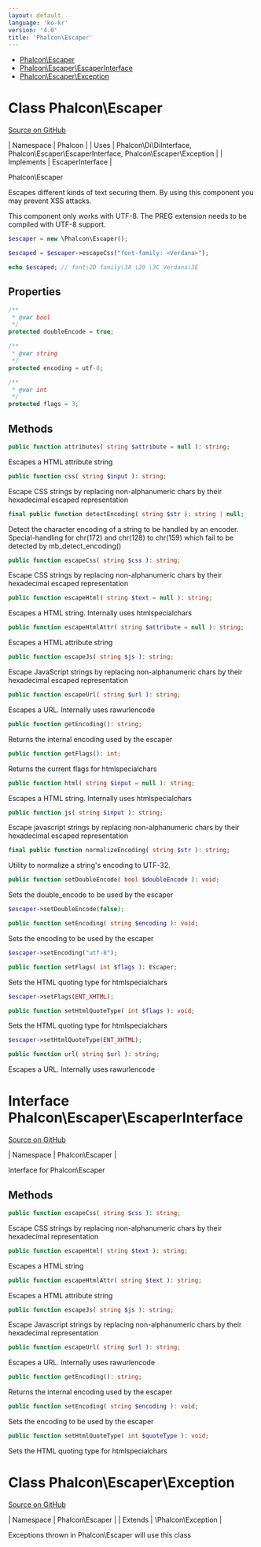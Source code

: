 ```yaml
---
layout: default
language: 'ko-kr'
version: '4.0'
title: 'Phalcon\Escaper'
---
```


* [Phalcon\Escaper](#escaper)
* [Phalcon\Escaper\EscaperInterface](#escaper-escaperinterface)
* [Phalcon\Escaper\Exception](#escaper-exception)

<h1 id="escaper">Class Phalcon\Escaper</h1>

[Source on GitHub](https://github.com/phalcon/cphalcon/blob/4.2.x/phalcon/Escaper.zep)

| Namespace | Phalcon | | Uses | Phalcon\Di\DiInterface, Phalcon\Escaper\EscaperInterface, Phalcon\Escaper\Exception | | Implements | EscaperInterface |

Phalcon\Escaper

Escapes different kinds of text securing them. By using this component you may prevent XSS attacks.

This component only works with UTF-8. The PREG extension needs to be compiled with UTF-8 support.

```php
$escaper = new \Phalcon\Escaper();

$escaped = $escaper->escapeCss("font-family: <Verdana>");

echo $escaped; // font\2D family\3A \20 \3C Verdana\3E
```

## Properties

```php
/**
 * @var bool
 */
protected doubleEncode = true;

/**
 * @var string
 */
protected encoding = utf-8;

/**
 * @var int
 */
protected flags = 3;

```

## Methods

```php
public function attributes( string $attribute = null ): string;
```

Escapes a HTML attribute string

```php
public function css( string $input ): string;
```

Escape CSS strings by replacing non-alphanumeric chars by their hexadecimal escaped representation

```php
final public function detectEncoding( string $str ): string | null;
```

Detect the character encoding of a string to be handled by an encoder. Special-handling for chr(172) and chr(128) to chr(159) which fail to be detected by mb_detect_encoding()

```php
public function escapeCss( string $css ): string;
```

Escape CSS strings by replacing non-alphanumeric chars by their hexadecimal escaped representation

```php
public function escapeHtml( string $text = null ): string;
```

Escapes a HTML string. Internally uses htmlspecialchars

```php
public function escapeHtmlAttr( string $attribute = null ): string;
```

Escapes a HTML attribute string

```php
public function escapeJs( string $js ): string;
```

Escape JavaScript strings by replacing non-alphanumeric chars by their hexadecimal escaped representation

```php
public function escapeUrl( string $url ): string;
```

Escapes a URL. Internally uses rawurlencode

```php
public function getEncoding(): string;
```

Returns the internal encoding used by the escaper

```php
public function getFlags(): int;
```

Returns the current flags for htmlspecialchars

```php
public function html( string $input = null ): string;
```

Escapes a HTML string. Internally uses htmlspecialchars

```php
public function js( string $input ): string;
```

Escape javascript strings by replacing non-alphanumeric chars by their hexadecimal escaped representation

```php
final public function normalizeEncoding( string $str ): string;
```

Utility to normalize a string's encoding to UTF-32.

```php
public function setDoubleEncode( bool $doubleEncode ): void;
```

Sets the double_encode to be used by the escaper

```php
$escaper->setDoubleEncode(false);
```

```php
public function setEncoding( string $encoding ): void;
```

Sets the encoding to be used by the escaper

```php
$escaper->setEncoding("utf-8");
```

```php
public function setFlags( int $flags ): Escaper;
```

Sets the HTML quoting type for htmlspecialchars

```php
$escaper->setFlags(ENT_XHTML);
```

```php
public function setHtmlQuoteType( int $flags ): void;
```

Sets the HTML quoting type for htmlspecialchars

```php
$escaper->setHtmlQuoteType(ENT_XHTML);
```

```php
public function url( string $url ): string;
```

Escapes a URL. Internally uses rawurlencode

<h1 id="escaper-escaperinterface">Interface Phalcon\Escaper\EscaperInterface</h1>

[Source on GitHub](https://github.com/phalcon/cphalcon/blob/4.2.x/phalcon/Escaper/EscaperInterface.zep)

| Namespace | Phalcon\Escaper |

Interface for Phalcon\Escaper

## Methods

```php
public function escapeCss( string $css ): string;
```

Escape CSS strings by replacing non-alphanumeric chars by their hexadecimal representation

```php
public function escapeHtml( string $text ): string;
```

Escapes a HTML string

```php
public function escapeHtmlAttr( string $text ): string;
```

Escapes a HTML attribute string

```php
public function escapeJs( string $js ): string;
```

Escape Javascript strings by replacing non-alphanumeric chars by their hexadecimal representation

```php
public function escapeUrl( string $url ): string;
```

Escapes a URL. Internally uses rawurlencode

```php
public function getEncoding(): string;
```

Returns the internal encoding used by the escaper

```php
public function setEncoding( string $encoding ): void;
```

Sets the encoding to be used by the escaper

```php
public function setHtmlQuoteType( int $quoteType ): void;
```

Sets the HTML quoting type for htmlspecialchars

<h1 id="escaper-exception">Class Phalcon\Escaper\Exception</h1>

[Source on GitHub](https://github.com/phalcon/cphalcon/blob/4.2.x/phalcon/Escaper/Exception.zep)

| Namespace | Phalcon\Escaper | | Extends | \Phalcon\Exception |

Exceptions thrown in Phalcon\Escaper will use this class
